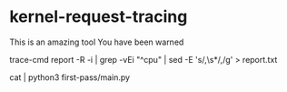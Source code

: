 # kernel-request-tracing

This is an amazing tool
You have been warned

trace-cmd report -R -i <path to trace.dat> | grep -vEi "^cpu" | sed -E 's/,\s*/,/g' > report.txt

cat <path to report> | python3 first-pass/main.py <path to pids.txt> <Gateway IP>